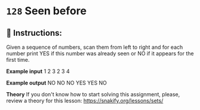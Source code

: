  # `128` Seen before

## 📝 Instructions:

Given a sequence of numbers, scan them from left to right and for each number print YES if this number was already seen or NO if it appears for the first time.

**Example input**
1 2 3 2 3 4

**Example output**
NO
NO
NO
YES
YES
NO

**Theory**
If you don't know how to start solving this assignment, please, review a theory for this lesson:
https://snakify.org/lessons/sets/
